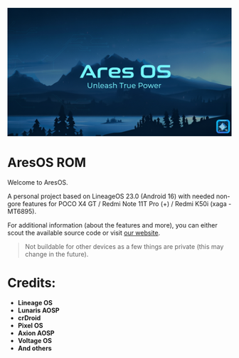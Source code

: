 ![AresOS Banner](https://github.com/AresOS-AOSP/.github/raw/main/banner2.png)
# AresOS ROM

Welcome to AresOS.

A personal project based on LineageOS 23.0 (Android 16) with needed non-gore features for POCO X4 GT / Redmi Note 11T Pro (+) / Redmi K50i (xaga - MT6895).

For additional information (about the features and more), you can either scout the available source code or visit [our website](https://chriscatto.gitlab.io/AresOS).

> Not buildable for other devices as a few things are private (this may change in the future).

# Credits:
- **Lineage OS**
- **Lunaris AOSP**
- **crDroid**
- **Pixel OS**
- **Axion AOSP**
- **Voltage OS**
- **And others**
